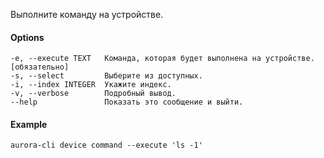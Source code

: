Выполните команду на устройстве.

#### Options

```shell
-e, --execute TEXT   Команда, которая будет выполнена на устройстве. [обязательно]
-s, --select         Выберите из доступных.
-i, --index INTEGER  Укажите индекс.
-v, --verbose        Подробный вывод.
--help               Показать это сообщение и выйти.
```

#### Example

```shell
aurora-cli device command --execute 'ls -1'
```

